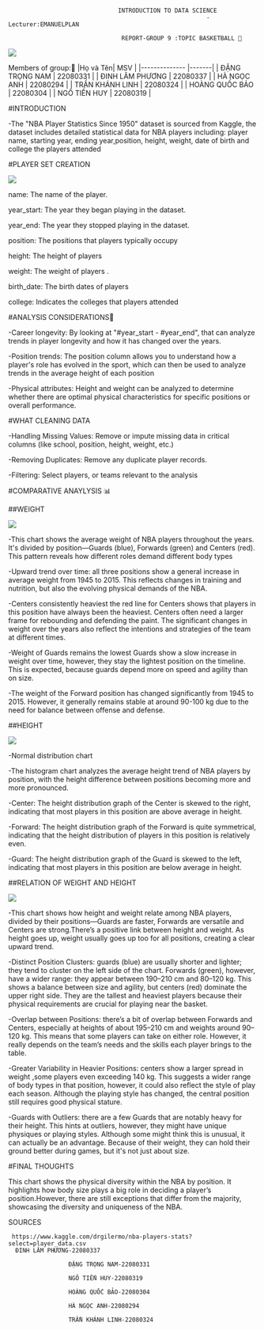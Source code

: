                                    INTRODUCTION TO DATA SCIENCE
                                                            -Lecturer:EMANUELPLAN

                                    REPORT-GROUP 9 :TOPIC BASKETBALL 🏀

  ![](images/nab2.jpg)  

  Members of group:🎱
  |Họ và Tên| MSV | 
  |--------------   |-------|
  | ĐẶNG TRỌNG NAM  | 22080331 | 
  | ĐINH LÂM PHƯƠNG | 22080337 | 
  | HÀ NGỌC ANH     | 22080294 | 
  | TRẦN KHÁNH LINH | 22080324 | 
  | HOÀNG QUỐC BẢO  | 22080304 | 
  | NGÔ TIẾN HUY    | 22080319 | 
                  

#INTRODUCTION 
 
  -The "NBA Player Statistics Since 1950" dataset is sourced from Kaggle, the dataset includes detailed statistical data for NBA players including: player name, starting year, ending year,position, height, weight, date of birth and college the players attended
                                  
 #PLAYER SET CREATION

  ![](images/chart5d.png)      

    
  name: The name of the player.

  year_start:  The year they began playing in the dataset.
  
  year_end:    The year they stopped playing in the dataset.
  
  position: The positions that players typically occupy 
  
  height: The height of players 

  weight: The weight of players .
  
  birth_date: The birth dates of players
  
  college: Indicates the colleges that players attended

#ANALYSIS CONSIDERATIONS📌

-Career longevity: By looking at "#year_start - #year_end", that can analyze trends in player longevity and how it has changed over the years.

-Position trends: The position column allows you to understand how a player's role has evolved in the sport, which can then be used to analyze trends in the average height of each position

-Physical attributes: Height and weight can be analyzed to determine whether there are optimal physical characteristics for specific positions or overall performance.
           
#WHAT CLEANING DATA 

-Handling Missing Values: Remove or impute missing data in critical columns (like school, position, height, weight, etc.)

-Removing Duplicates: Remove any duplicate player records.

-Filtering: Select players, or teams relevant to the analysis


#COMPARATIVE ANAYLYSIS 📊

 ##WEIGHT

 ![](images/NAM3.png)  

-This chart shows the average weight of NBA players throughout the years. It's divided by position—Guards (blue), Forwards (green) and Centers (red). This pattern reveals how 
 different roles demand different body types

 -Upward trend over time: all three positions show a general increase in average weight from 1945 to 2015. This reflects changes in training and nutrition, but also the evolving 
  physical demands of the NBA.

 -Centers consistently heaviest the red line for Centers shows that players in this position have always been the heaviest. Centers often need a larger frame for rebounding and 
  defending the paint. The significant changes in weight over the years also reflect the intentions and strategies of the team at different times.

 -Weight of Guards remains the lowest Guards show a slow increase in weight over time, however, they stay the lightest position on the timeline. This is expected, because guards 
  depend more on speed and agility than on size.

 -The weight of the Forward position has changed significantly from 1945 to 2015. However, it generally remains stable at around 90-100 kg due to the need for balance between offense 
  and defense.

##HEIGHT  

  ![](images/NAM1.png) 

-Normal distribution chart

-The histogram chart analyzes the average height trend of NBA players by position, with the height difference between positions becoming more and more pronounced.

 -Center: The height distribution graph of the Center is skewed to the right, indicating that most players in this position are above average in height.

 -Forward: The height distribution graph of the Forward is quite symmetrical, indicating that the height distribution of players in this position is relatively even.

 -Guard: The height distribution graph of the Guard is skewed to the left, indicating that most players in this position are below average in height.


##RELATION OF WEIGHT AND HEIGHT

 ![](images/NAM5.png) 

-This chart shows how height and weight relate among NBA players, divided by their positions—Guards are faster, Forwards are versatile and Centers are strong.There’s a positive link between height and weight. As height goes up, weight usually goes up too for all positions, creating a clear upward trend. 

 -Distinct Position Clusters: guards (blue) are usually shorter and lighter; they tend to cluster on the left side of the chart. Forwards (green), however, have a wider range: they 
  appear between 190–210 cm and 80–120 kg. This shows a balance between size and agility, but centers (red) dominate the upper right side. They are the tallest and heaviest players 
  because their physical requirements are crucial for playing near the basket. 

  -Overlap between Positions: there’s a bit of overlap between Forwards and Centers, especially at heights of about 195–210 cm and weights around 90–120 kg. This means that some 
   players can take on either role. However, it really depends on the team’s needs and the skills each player brings to the table. 

  -Greater Variability in Heavier Positions: centers show a larger spread in weight ,some players even exceeding 140 kg. This suggests a wider range of body types in that position, 
   however, it could also reflect the style of play each season. Although the playing style has changed, the central position still requires good physical stature.

  -Guards with Outliers: there are a few Guards that are notably heavy for their height. This hints at outliers, however, they might have unique physiques or playing styles. Although 
   some might think this is unusual, it can actually be an advantage. Because of their weight, they can hold their ground better during games, but it's not just about size.

#FINAL THOUGHTS

This chart shows the physical diversity within the NBA by position. It highlights how body size plays a big role in deciding a player’s position.However, there are still exceptions that differ from the majority, showcasing the diversity and uniqueness of the NBA.

SOURCES
 
     https://www.kaggle.com/drgilermo/nba-players-stats?select=player_data.csv
      ĐINH LÂM PHƯƠNG-22080337
  
                     ĐẶNG TRỌNG NAM-22080331
                     
                     NGÔ TIẾN HUY-22080319
                     
                     HOÀNG QUỐC BẢO-22080304
                     
                     HÀ NGỌC ANH-22080294
                     
                     TRẦN KHÁNH LINH-22080324
                

   
                  
                                                         
